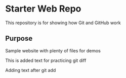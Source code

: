# Starter Web Repo

This repository is for showing how Git and GitHub work

## Purpose

Sample website with plenty of files for demos

This is added text for practicing git diff

Adding text after git add
